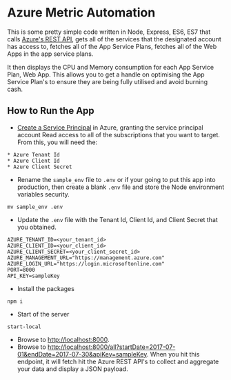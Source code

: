 # Azure Metric Automation
This is some pretty simple code written in Node, Express, ES6, ES7 that calls [Azure's REST API](https://docs.microsoft.com/en-us/rest/api/), gets all of the services that the designated account has access to, fetches all of the App Service Plans, fetches all of the Web Apps in the app service plans.

It then displays the CPU and Memory consumption for each App Service Plan, Web App. This allows you to get a handle on optimising the App Service Plan's to ensure they are being fully utilised and avoid burning cash.

## How to Run the App
* [Create a Service Principal](https://docs.microsoft.com/en-us/azure/azure-resource-manager/resource-group-create-service-principal-portal) in Azure, granting the service principal account Read access to all of the subscriptions that you want to target. From this, you will need the:
```
* Azure Tenant Id
* Azure Client Id
* Azure Client Secret
```

* Rename the ```sample_env``` file to ```.env``` or if your going to put this app into production, then create a blank ```.env``` file and store the Node environment variables security.
```
mv sample_env .env
```
* Update the ```.env``` file with the Tenant Id, Client Id, and Client Secret that you obtained.
```
AZURE_TENANT_ID=<your_tenant_id>
AZURE_CLIENT_ID=<your_client_id>
AZURE_CLIENT_SECRET=<your_client_secret_id>
AZURE_MANAGEMENT_URL="https://management.azure.com"
AZURE_LOGIN_URL="https://login.microsoftonline.com"
PORT=8000
API_KEY=sampleKey
```

* Install the packages
```
npm i
```

* Start of the server
```
start-local
```

* Browse to [http://localhost:8000](http://localhost:8000).
* Browse to [http://localhost:8000/all?startDate=2017-07-01&endDate=2017-07-30&apiKey=sampleKey](http://localhost:8000/all?startDate=2017-07-01&endDate=2017-07-30&apiKey=sampleKey). When you hit this endpoint, it will fetch hit the Azure REST API's to collect and aggregate your data and display a JSON payload.

